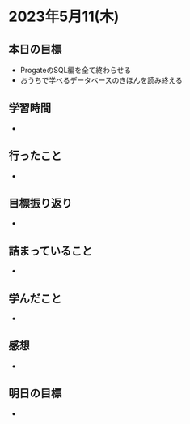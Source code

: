 # 2023年5月11(木)

## 本日の目標
- ProgateのSQL編を全て終わらせる
- おうちで学べるデータベースのきほんを読み終える

## 学習時間
- 

## 行ったこと
- 
   
## 目標振り返り
- 

## 詰まっていること
- 

## 学んだこと
- 

## 感想
- 

## 明日の目標
- 